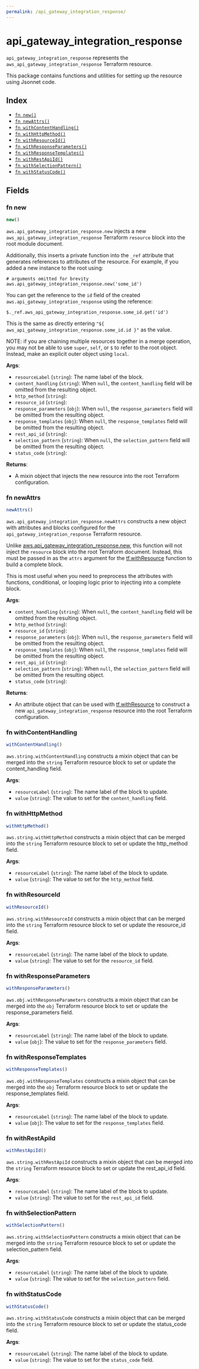 ```yaml
---
permalink: /api_gateway_integration_response/
---
```


# api_gateway_integration_response

`api_gateway_integration_response` represents the `aws_api_gateway_integration_response` Terraform resource.



This package contains functions and utilities for setting up the resource using Jsonnet code.


## Index

* [`fn new()`](#fn-new)
* [`fn newAttrs()`](#fn-newattrs)
* [`fn withContentHandling()`](#fn-withcontenthandling)
* [`fn withHttpMethod()`](#fn-withhttpmethod)
* [`fn withResourceId()`](#fn-withresourceid)
* [`fn withResponseParameters()`](#fn-withresponseparameters)
* [`fn withResponseTemplates()`](#fn-withresponsetemplates)
* [`fn withRestApiId()`](#fn-withrestapiid)
* [`fn withSelectionPattern()`](#fn-withselectionpattern)
* [`fn withStatusCode()`](#fn-withstatuscode)

## Fields

### fn new

```ts
new()
```


`aws.api_gateway_integration_response.new` injects a new `aws_api_gateway_integration_response` Terraform `resource`
block into the root module document.

Additionally, this inserts a private function into the `_ref` attribute that generates references to attributes of the
resource. For example, if you added a new instance to the root using:

    # arguments omitted for brevity
    aws.api_gateway_integration_response.new('some_id')

You can get the reference to the `id` field of the created `aws.api_gateway_integration_response` using the reference:

    $._ref.aws_api_gateway_integration_response.some_id.get('id')

This is the same as directly entering `"${ aws_api_gateway_integration_response.some_id.id }"` as the value.

NOTE: if you are chaining multiple resources together in a merge operation, you may not be able to use `super`, `self`,
or `$` to refer to the root object. Instead, make an explicit outer object using `local`.

**Args**:
  - `resourceLabel` (`string`): The name label of the block.
  - `content_handling` (`string`):  When `null`, the `content_handling` field will be omitted from the resulting object.
  - `http_method` (`string`): 
  - `resource_id` (`string`): 
  - `response_parameters` (`obj`):  When `null`, the `response_parameters` field will be omitted from the resulting object.
  - `response_templates` (`obj`):  When `null`, the `response_templates` field will be omitted from the resulting object.
  - `rest_api_id` (`string`): 
  - `selection_pattern` (`string`):  When `null`, the `selection_pattern` field will be omitted from the resulting object.
  - `status_code` (`string`): 

**Returns**:
- A mixin object that injects the new resource into the root Terraform configuration.


### fn newAttrs

```ts
newAttrs()
```


`aws.api_gateway_integration_response.newAttrs` constructs a new object with attributes and blocks configured for the `api_gateway_integration_response`
Terraform resource.

Unlike [aws.api_gateway_integration_response.new](#fn-new), this function will not inject the `resource`
block into the root Terraform document. Instead, this must be passed in as the `attrs` argument for the
[tf.withResource](https://github.com/tf-libsonnet/core/tree/main/docs#fn-withresource) function to build a complete block.

This is most useful when you need to preprocess the attributes with functions, conditional, or looping logic prior to
injecting into a complete block.

**Args**:
  - `content_handling` (`string`):  When `null`, the `content_handling` field will be omitted from the resulting object.
  - `http_method` (`string`): 
  - `resource_id` (`string`): 
  - `response_parameters` (`obj`):  When `null`, the `response_parameters` field will be omitted from the resulting object.
  - `response_templates` (`obj`):  When `null`, the `response_templates` field will be omitted from the resulting object.
  - `rest_api_id` (`string`): 
  - `selection_pattern` (`string`):  When `null`, the `selection_pattern` field will be omitted from the resulting object.
  - `status_code` (`string`): 

**Returns**:
  - An attribute object that can be used with [tf.withResource](https://github.com/tf-libsonnet/core/tree/main/docs#fn-withresource) to construct a new `api_gateway_integration_response` resource into the root Terraform configuration.


### fn withContentHandling

```ts
withContentHandling()
```

`aws.string.withContentHandling` constructs a mixin object that can be merged into the `string`
Terraform resource block to set or update the content_handling field.



**Args**:
  - `resourceLabel` (`string`): The name label of the block to update.
  - `value` (`string`): The value to set for the `content_handling` field.


### fn withHttpMethod

```ts
withHttpMethod()
```

`aws.string.withHttpMethod` constructs a mixin object that can be merged into the `string`
Terraform resource block to set or update the http_method field.



**Args**:
  - `resourceLabel` (`string`): The name label of the block to update.
  - `value` (`string`): The value to set for the `http_method` field.


### fn withResourceId

```ts
withResourceId()
```

`aws.string.withResourceId` constructs a mixin object that can be merged into the `string`
Terraform resource block to set or update the resource_id field.



**Args**:
  - `resourceLabel` (`string`): The name label of the block to update.
  - `value` (`string`): The value to set for the `resource_id` field.


### fn withResponseParameters

```ts
withResponseParameters()
```

`aws.obj.withResponseParameters` constructs a mixin object that can be merged into the `obj`
Terraform resource block to set or update the response_parameters field.



**Args**:
  - `resourceLabel` (`string`): The name label of the block to update.
  - `value` (`obj`): The value to set for the `response_parameters` field.


### fn withResponseTemplates

```ts
withResponseTemplates()
```

`aws.obj.withResponseTemplates` constructs a mixin object that can be merged into the `obj`
Terraform resource block to set or update the response_templates field.



**Args**:
  - `resourceLabel` (`string`): The name label of the block to update.
  - `value` (`obj`): The value to set for the `response_templates` field.


### fn withRestApiId

```ts
withRestApiId()
```

`aws.string.withRestApiId` constructs a mixin object that can be merged into the `string`
Terraform resource block to set or update the rest_api_id field.



**Args**:
  - `resourceLabel` (`string`): The name label of the block to update.
  - `value` (`string`): The value to set for the `rest_api_id` field.


### fn withSelectionPattern

```ts
withSelectionPattern()
```

`aws.string.withSelectionPattern` constructs a mixin object that can be merged into the `string`
Terraform resource block to set or update the selection_pattern field.



**Args**:
  - `resourceLabel` (`string`): The name label of the block to update.
  - `value` (`string`): The value to set for the `selection_pattern` field.


### fn withStatusCode

```ts
withStatusCode()
```

`aws.string.withStatusCode` constructs a mixin object that can be merged into the `string`
Terraform resource block to set or update the status_code field.



**Args**:
  - `resourceLabel` (`string`): The name label of the block to update.
  - `value` (`string`): The value to set for the `status_code` field.
